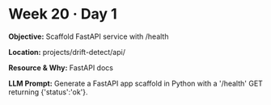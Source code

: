 # Week 20 · Day 1

**Objective:** Scaffold FastAPI service with /health

**Location:** projects/drift-detect/api/

**Resource & Why:** FastAPI docs

**LLM Prompt:** Generate a FastAPI app scaffold in Python with a '/health' GET returning {'status':'ok'}.
